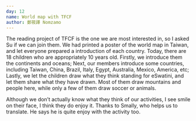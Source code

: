 ```yaml
---
day: 12
name: World map with TFCF
author: 鄭筱譯 Nomzamo
---
```

The reading project of TFCF is the one we are most interested in, so I asked Su if we can join them. We had printed a poster of the world map in Taiwan, and let everyone prepared a introduction of each country. Today, there are 18 children who are appropriately 10 years old. Firstly, we introduce them the continents and oceans; Next, our members introduce some countries, including Taiwan, China, Brazil, Italy, Egypt, Australia, Mexico, America, etc; Lastly, we let the children draw what they think standing for eSwatini, and let them share what they have drawn. Most of them draw mountains and people here, while only a few of them draw soccer or animals.

Although we don’t actually know what they think of our activities, I see smile on their face, I think they do enjoy it. Thanks to Smally, who helps us to translate. He says he is quite enjoy with the activity too.